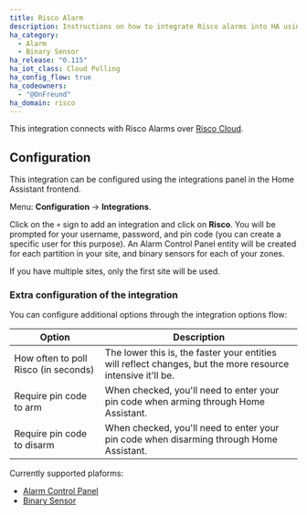 ```yaml
---
title: Risco Alarm
description: Instructions on how to integrate Risco alarms into HA using Risco Cloud.
ha_category:
  - Alarm
  - Binary Sensor
ha_release: "0.115"
ha_iot_class: Cloud Polling
ha_config_flow: true
ha_codeowners:
  - "@OnFreund"
ha_domain: risco
---
```


This integration connects with Risco Alarms over [Risco Cloud](https://riscocloud.com/).

## Configuration

This integration can be configured using the integrations panel in the
Home Assistant frontend.

Menu: **Configuration** -> **Integrations**.

Click on the `+` sign to add an integration and click on **Risco**.
You will be prompted for your username, password, and pin code (you can create a specific user for this purpose).
An Alarm Control Panel entity will be created for each partition in your site, and binary sensors for each of your zones.

If you have multiple sites, only the first site will be used.

### Extra configuration of the integration

You can configure additional options through the integration options flow:

| Option | Description |
| -------| ----------- |
| How often to poll Risco (in seconds) | The lower this is, the faster your entities will reflect changes, but the more resource intensive it'll be. |
| Require pin code to arm | When checked, you'll need to enter your pin code when arming through Home Assistant. |
| Require pin code to disarm | When checked, you'll need to enter your pin code when disarming through Home Assistant. |


Currently supported plaforms:
- [Alarm Control Panel](/integrations/alarm_control_panel/)
- [Binary Sensor](/integrations/binary_sensor/)
